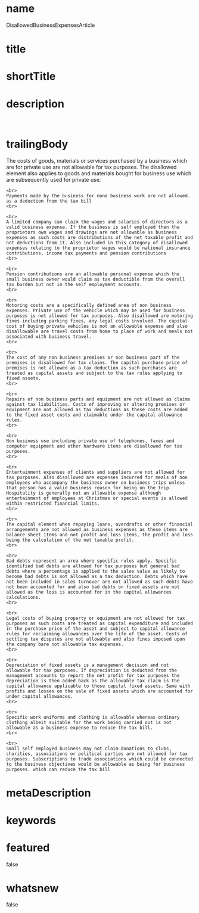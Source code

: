# name
DisallowedBusinessExpensesArticle

# title
 

# shortTitle
 

# description
&nbsp;

# trailingBody
<p>
    The costs of goods, materials or services purchased by a business which are for private use are not allowable for tax purposes. The disallowed element also applies to goods and materials bought for business use which are subsequently used for private use.
    <br>
     
    <br>
    Payments made by the business for none business work are not allowed. as a deduction from the tax bill
    <br>
     
    <br>
    A limited company can claim the wages and salaries of directors as a valid business expense. If the business is self employed then the proprietors own wages and drawings are not allowable as business expenses as such costs are distributions of the net taxable profit and not deductions from it. Also included in this category of disallowed expenses relating to the proprietor wages would be national insurance contributions, income tax payments and pension contributions
    <br>
     
    <br>
    Pension contributions are an allowable personal expense which the small business owner would claim as tax deductible from the overall tax burden but not in the self employment accounts.
    <br>
     
    <br>
    Motoring costs are a specifically defined area of non business expenses. Private use of the vehicle which may be used for business purposes is not allowed for tax purposes. Also disallowed are motoring fines including parking fines, any legal costs involved. The capital cost of buying private vehicles is not an allowable expense and also disallowable are travel costs from home to place of work and meals not associated with business travel.
    <br>
     
    <br>
    The cost of any non business premises or non business part of the premises is disallowed for tax claims. The capital purchase price of premises is not allowed as a tax deduction as such purchases are treated as capital assets and subject to the tax rules applying to fixed assets.
    <br>
     
    <br>
    Repairs of non business parts and equipment are not allowed as claims against tax liabilities. Costs of improving or altering premises or equipment are not allowed as tax deductions as these costs are added to the fixed asset costs and claimable under the capital allowance rules.
    <br>
     
    <br>
    Non business use including private use of telephones, faxes and computer equipment and other hardware items are disallowed for tax purposes.
    <br>
     
    <br>
    Entertainment expenses of clients and suppliers are not allowed for tax purposes. Also disallowed are expenses incurred for meals of non employees who accompany the business owner on business trips unless that person has a valid business reason for being on the trip. Hospitality is generally not an allowable expense although entertainment of employees at Christmas or special events is allowed within restricted financial limits.
    <br>
     
    <br>
    The capital element when repaying loans, overdrafts or other financial arrangements are not allowed as business expenses as these items are balance sheet items and not profit and loss items, the profit and loss being the calculation of the net taxable profit.
    <br>
     
    <br>
    Bad debts represent an area where specific rules apply. Specific identified bad debts are allowed for tax purposes but general bad debts where a percentage is applied to the sales value as likely to become bad debts is not allowed as a tax deduction. Debts which have not been included in sales turnover are not allowed as such debts have not been accounted for and also bad debts on fixed assets are not allowed as the loss is accounted for in the capital allowances calculations.
    <br>
     
    <br>
    Legal costs of buying property or equipment are not allowed for tax purposes as such costs are treated as capital expenditure and included in the purchase price of the asset and subject to capital allowance rules for reclaiming allowances over the life of the asset. Costs of settling tax disputes are not allowable and also fines imposed upon the company bare not allowable tax expenses.
    <br>
     
    <br>
    Depreciation of fixed assets is a management decision and not allowable for tax purposes. If depreciation is deducted from the management accounts to report the net profit for tax purposes the depreciation is then added back as the allowable tax claim is the capital allowance applicable to those capital fixed assets. Same with profits and losses on the sale of fixed assets which are accounted for under capital allowances.
    <br>
     
    <br>
    Specific work uniforms and clothing is allowable whereas ordinary clothing albeit suitable for the work being carried out is not allowable as a business expense to reduce the tax bill.
    <br>
     
    <br>
    Small self employed business may not claim donations to clubs, charities, associations or political parties are not allowed for tax purposes. Subscriptions to trade associations which could be connected to the business objectives would be allowable as being for business purposes. which can reduce the tax bill
</p>


# metaDescription
 

# keywords
 

# featured
false

# whatsnew
false

